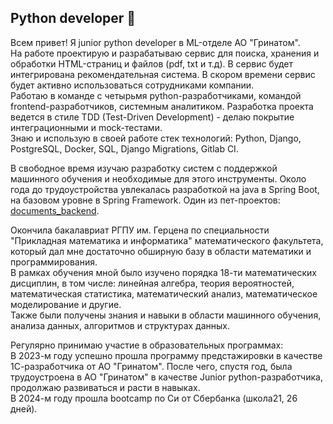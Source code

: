 ## Python developer 👋
Всем привет! Я junior python developer в ML-отделе АО "Гринатом". \
На работе проектирую и разрабатываю сервис для поиска, хранения и обработки HTML-страниц и файлов (pdf, txt и т.д). В сервис будет интегрирована рекомендательная система. В скором времени сервис будет активно использоваться сотрудниками компании. \
Работаю в команде с четырьмя python-разработчиками, командой frontend-разработчиков, системным аналитиком.
Разработка проекта ведется в стиле TDD (Test-Driven Development) - делаю покрытие интеграционными и mock-тестами. \
Знаю и использую в своей работе стек технологий: Python, Django, PostgreSQL, Docker, SQL, Django Migrations, Gitlab CI.


В свободное время изучаю разработку систем с поддержкой машинного обучения и необходимые для этого инструменты.
Около года до трудоустройства увлекалась разработкой на java в Spring Boot, на базовом уровне в Spring Framework. Один из пет-проектов: [documents_backend](https://github.com/tooryboard/documents_backend).

Окончила бакалавриат РГПУ им. Герцена по специальности "Прикладная математика и информатика" математического факультета, который дал мне достаточно обширную базу в области математики и программирования.\
В рамках обучения мной было изучено порядка 18-ти математических дисциплин, в том числе: линейная алгебра, теория вероятностей, математическая статистика, математический анализ, математическое моделирование и другие. \
Также были получены знания и навыки в области машинного обучения, анализа данных, алгоритмов и структурах данных.

Регулярно принимаю участие в образовательных программах:\
В 2023-м году успешно прошла программу предстажировки в качестве 1С-разработчика от АО "Гринатом". После чего, спустя год, была трудоустроена в АО "Гринатом" в качестве Junior python-разработчика, продолжаю развиваться и расти в навыках.\
В 2024-м году прошла bootcamp по Си от Сбербанка (школа21, 26 дней).

